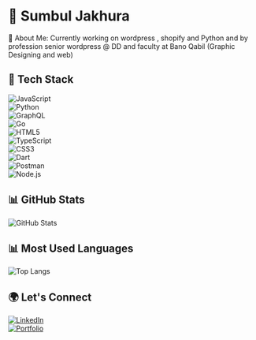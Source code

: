 # 🚀 Sumbul Jakhura  

💫 About Me:
Currently working on wordpress , shopify  and  Python and
by profession senior wordpress @ DD and
 faculty at Bano Qabil (Graphic Designing and web)

## 🔧 Tech Stack  
![JavaScript](https://img.shields.io/badge/JavaScript-F7DF1E?style=flat&logo=javascript&logoColor=black)  
![Python](https://img.shields.io/badge/Python-3776AB?style=flat&logo=python&logoColor=white)  
![GraphQL](https://img.shields.io/badge/GraphQL-E10098?style=flat&logo=graphql&logoColor=white)  
![Go](https://img.shields.io/badge/Go-00ADD8?style=flat&logo=go&logoColor=white)  
![HTML5](https://img.shields.io/badge/HTML5-E34F26?style=flat&logo=html5&logoColor=white)  
![TypeScript](https://img.shields.io/badge/TypeScript-3178C6?style=flat&logo=typescript&logoColor=white)  
![CSS3](https://img.shields.io/badge/CSS3-1572B6?style=flat&logo=css3&logoColor=white)  
![Dart](https://img.shields.io/badge/Dart-0175C2?style=flat&logo=dart&logoColor=white)  
![Postman](https://img.shields.io/badge/Postman-FF6C37?style=flat&logo=postman&logoColor=white)  
![Node.js](https://img.shields.io/badge/Node.js-43853D?style=flat&logo=node.js&logoColor=white)  

## 📊 GitHub Stats  
![GitHub Stats](https://github-readme-stats.vercel.app/api?username=sumbuljakhura&show_icons=true&theme=radical)  

## 📊 Most Used Languages  
![Top Langs](https://github-readme-stats.vercel.app/api/top-langs/?username=sumbuljakhura&layout=compact&theme=radical)

## 🌍 Let's Connect  
[![LinkedIn](https://img.shields.io/badge/LinkedIn-0A66C2?style=flat&logo=linkedin&logoColor=white)](https://www.linkedin.com/in/your-profile/)  
[![Portfolio](https://img.shields.io/badge/Portfolio-000000?style=flat&logo=vercel&logoColor=white)](https://your-portfolio.com)  

